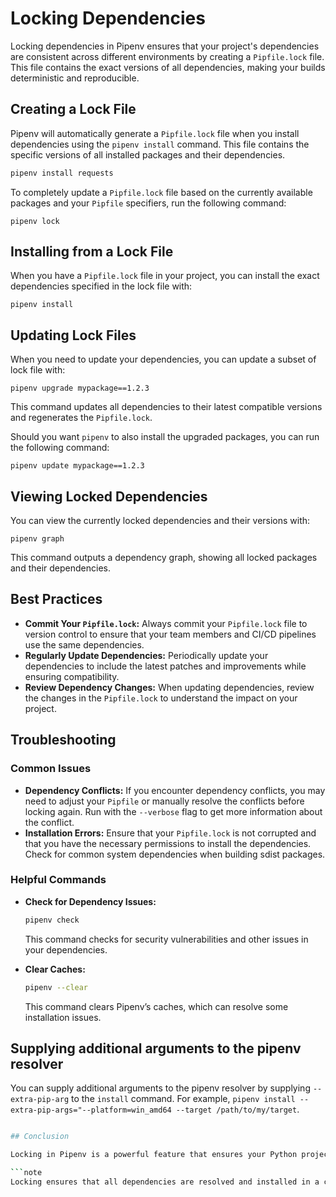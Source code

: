 # Locking Dependencies

Locking dependencies in Pipenv ensures that your project's dependencies are consistent across different environments by creating a `Pipfile.lock` file. This file contains the exact versions of all dependencies, making your builds deterministic and reproducible.

## Creating a Lock File

Pipenv will automatically generate a `Pipfile.lock` file when you install dependencies using the `pipenv install` command. This file contains the specific versions of all installed packages and their dependencies.

```bash
pipenv install requests
```

To completely update a `Pipfile.lock` file based on the currently available packages and your `Pipfile` specifiers, run the following command:

    pipenv lock


## Installing from a Lock File

When you have a `Pipfile.lock` file in your project, you can install the exact dependencies specified in the lock file with:

    pipenv install

## Updating Lock Files

When you need to update your dependencies, you can update a subset of lock file with:

    pipenv upgrade mypackage==1.2.3

This command updates all dependencies to their latest compatible versions and regenerates the `Pipfile.lock`.

Should you want `pipenv` to also install the upgraded packages, you can run the following command:

    pipenv update mypackage==1.2.3

## Viewing Locked Dependencies

You can view the currently locked dependencies and their versions with:

    pipenv graph

This command outputs a dependency graph, showing all locked packages and their dependencies.

## Best Practices

- **Commit Your `Pipfile.lock`:** Always commit your `Pipfile.lock` file to version control to ensure that your team members and CI/CD pipelines use the same dependencies.
- **Regularly Update Dependencies:** Periodically update your dependencies to include the latest patches and improvements while ensuring compatibility.
- **Review Dependency Changes:** When updating dependencies, review the changes in the `Pipfile.lock` to understand the impact on your project.

## Troubleshooting

### Common Issues

- **Dependency Conflicts:** If you encounter dependency conflicts, you may need to adjust your `Pipfile` or manually resolve the conflicts before locking again.   Run with the `--verbose` flag to get more information about the conflict.
- **Installation Errors:** Ensure that your `Pipfile.lock` is not corrupted and that you have the necessary permissions to install the dependencies.  Check for common system dependencies when building sdist packages.

### Helpful Commands

- **Check for Dependency Issues:**

    ```bash
    pipenv check
    ```

    This command checks for security vulnerabilities and other issues in your dependencies.

- **Clear Caches:**

    ```bash
    pipenv --clear
    ```

    This command clears Pipenv’s caches, which can resolve some installation issues.

## Supplying additional arguments to the pipenv resolver

You can supply additional arguments to the pipenv resolver by supplying `--extra-pip-arg` to the `install` command.  For example, `pipenv install --extra-pip-args="--platform=win_amd64 --target /path/to/my/target`.

```bash

## Conclusion

Locking in Pipenv is a powerful feature that ensures your Python project’s dependencies are consistent, secure, and reproducible. By understanding and utilizing Pipenv’s locking mechanism, you can avoid many common dependency management issues and ensure your projects run smoothly across different environments.

```note
Locking ensures that all dependencies are resolved and installed in a consistent manner. This helps avoid issues where different versions of dependencies might introduce bugs or inconsistencies in your project.
